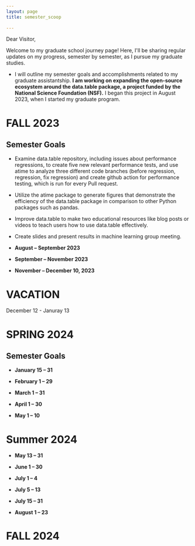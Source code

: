 ```yaml
---
layout: page
title: semester_scoop
  
---
```


Dear Visitor,

Welcome to my graduate school journey page! 
Here, I'll be sharing regular updates on my progress, semester by semester, as I pursue my graduate studies.
- I will outline my semester goals and accomplishments related to my graduate assistantship. **I am working on expanding the open-source ecosystem around the data.table package, a project funded by the National Science Foundation (NSF).** I began this project in August 2023, when I started my graduate program.

# FALL 2023

## Semester Goals
 - Examine data.table repository, including issues about performance regressions, to create five new relevant performance tests, and use atime to analyze three different code branches (before regression, regression, fix regression) and create github action for performance testing, which is run for every Pull request. 
 - Utilize the atime package to generate figures that demonstrate the efficiency of the data.table package in comparison to other Python packages such as pandas.
 - Improve data.table to make two educational resources like blog posts or videos to teach users how to use data.table effectively.
 - Create slides and present results in machine learning group meeting.


- **August – September 2023**
  

- **September – November 2023**
 

- **November – December 10, 2023**
  

# VACATION
December 12 - Januray 13


# SPRING 2024

## Semester Goals

- **January 15 – 31**


- **February 1 – 29**
  

- **March 1 – 31**
  

- **April 1 – 30**
  

- **May 1 – 10**


# Summer 2024

- **May 13 – 31**
 

- **June 1 – 30**
  

- **July 1 – 4**
 

- **July 5 – 13**
  

- **July 15 – 31**
  

- **August 1 – 23**


# FALL 2024

